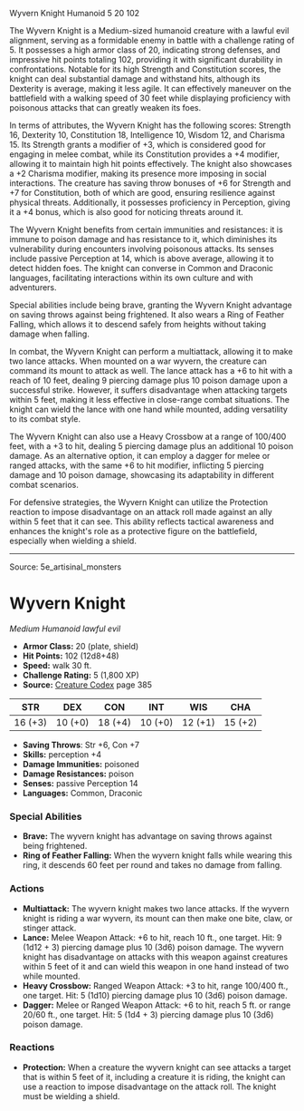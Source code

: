 <MonsterName/>Wyvern Knight</MonsterName>
<CreatureType/>Humanoid</CreatureType>
<CR/>5</CR>
<AC/>20</AC>
<HP/>102</HP>
<summary>The Wyvern Knight is a Medium-sized humanoid creature with a lawful evil alignment, serving as a formidable enemy in battle with a challenge rating of 5. It possesses a high armor class of 20, indicating strong defenses, and impressive hit points totaling 102, providing it with significant durability in confrontations. Notable for its high Strength and Constitution scores, the knight can deal substantial damage and withstand hits, although its Dexterity is average, making it less agile. It can effectively maneuver on the battlefield with a walking speed of 30 feet while displaying proficiency with poisonous attacks that can greatly weaken its foes. </summary>

<detail>

In terms of attributes, the Wyvern Knight has the following scores: Strength 16, Dexterity 10, Constitution 18, Intelligence 10, Wisdom 12, and Charisma 15. Its Strength grants a modifier of +3, which is considered good for engaging in melee combat, while its Constitution provides a +4 modifier, allowing it to maintain high hit points effectively. The knight also showcases a +2 Charisma modifier, making its presence more imposing in social interactions. The creature has saving throw bonuses of +6 for Strength and +7 for Constitution, both of which are good, ensuring resilience against physical threats. Additionally, it possesses proficiency in Perception, giving it a +4 bonus, which is also good for noticing threats around it.

The Wyvern Knight benefits from certain immunities and resistances: it is immune to poison damage and has resistance to it, which diminishes its vulnerability during encounters involving poisonous attacks. Its senses include passive Perception at 14, which is above average, allowing it to detect hidden foes. The knight can converse in Common and Draconic languages, facilitating interactions within its own culture and with adventurers.

Special abilities include being brave, granting the Wyvern Knight advantage on saving throws against being frightened. It also wears a Ring of Feather Falling, which allows it to descend safely from heights without taking damage when falling.

In combat, the Wyvern Knight can perform a multiattack, allowing it to make two lance attacks. When mounted on a war wyvern, the creature can command its mount to attack as well. The lance attack has a +6 to hit with a reach of 10 feet, dealing 9 piercing damage plus 10 poison damage upon a successful strike. However, it suffers disadvantage when attacking targets within 5 feet, making it less effective in close-range combat situations. The knight can wield the lance with one hand while mounted, adding versatility to its combat style.

The Wyvern Knight can also use a Heavy Crossbow at a range of 100/400 feet, with a +3 to hit, dealing 5 piercing damage plus an additional 10 poison damage. As an alternative option, it can employ a dagger for melee or ranged attacks, with the same +6 to hit modifier, inflicting 5 piercing damage and 10 poison damage, showcasing its adaptability in different combat scenarios.

For defensive strategies, the Wyvern Knight can utilize the Protection reaction to impose disadvantage on an attack roll made against an ally within 5 feet that it can see. This ability reflects tactical awareness and enhances the knight's role as a protective figure on the battlefield, especially when wielding a shield.</detail>



---

Source: 5e_artisinal_monsters

# Wyvern Knight

*Medium* *Humanoid* *lawful evil*

- **Armor Class:** 20 (plate, shield)
- **Hit Points:** 102 (12d8+48)
- **Speed:** walk 30 ft.
- **Challenge Rating:** 5 (1,800 XP)
- **Source:** [Creature Codex](https://koboldpress.com/kpstore/product/creature-codex-for-5th-edition-dnd) page 385

| STR | DEX | CON | INT | WIS | CHA |
| --- | --- | --- | --- | --- | --- |
| 16 (+3) | 10 (+0) | 18 (+4) | 10 (+0) | 12 (+1) | 15 (+2) |

- **Saving Throws**: Str +6, Con +7
- **Skills:** perception +4
- **Damage Immunities:** poisoned
- **Damage Resistances:** poison
- **Senses:** passive Perception 14
- **Languages:** Common, Draconic

### Special Abilities

- **Brave:** The wyvern knight has advantage on saving throws against being frightened.
- **Ring of Feather Falling:** When the wyvern knight falls while wearing this ring, it descends 60 feet per round and takes no damage from falling.

### Actions

- **Multiattack:** The wyvern knight makes two lance attacks. If the wyvern knight is riding a war wyvern, its mount can then make one bite, claw, or stinger attack.
- **Lance:** Melee Weapon Attack: +6 to hit, reach 10 ft., one target. Hit: 9 (1d12 + 3) piercing damage plus 10 (3d6) poison damage. The wyvern knight has disadvantage on attacks with this weapon against creatures within 5 feet of it and can wield this weapon in one hand instead of two while mounted.
- **Heavy Crossbow:** Ranged Weapon Attack: +3 to hit, range 100/400 ft., one target. Hit: 5 (1d10) piercing damage plus 10 (3d6) poison damage.
- **Dagger:** Melee or Ranged Weapon Attack: +6 to hit, reach 5 ft. or range 20/60 ft., one target. Hit: 5 (1d4 + 3) piercing damage plus 10 (3d6) poison damage.

### Reactions

- **Protection:** When a creature the wyvern knight can see attacks a target that is within 5 feet of it, including a creature it is riding, the knight can use a reaction to impose disadvantage on the attack roll. The knight must be wielding a shield.




